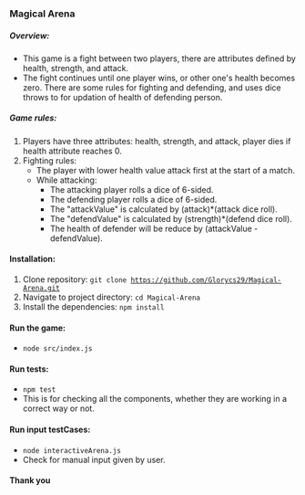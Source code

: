 ### Magical Arena

##### Overview:
- This game is a fight between two players, there are attributes defined by health, strength, and attack. 
- The fight continues until one player wins, or other one's health becomes zero. There are some rules for fighting and defending, and uses dice throws to for updation of health of defending person.

##### Game rules:

1. Players have three attributes: health, strength, and attack, player dies if health attribute reaches 0.
2. Fighting rules:
    - The player with lower health value attack first at the start of a match.
    - While attacking:
        - The attacking player rolls a dice of 6-sided.
        - The defending player rolls a dice of 6-sided. 
        - The "attackValue" is calculated by (attack)*(attack dice roll).
        - The "defendValue" is calculated by (strength)*(defend dice roll).
        - The health of defender will be reduce by (attackValue - defendValue).




#### Installation:

1. Clone repository:
    <code>git clone https://github.com/Glorycs29/Magical-Arena.git</code>
2. Navigate to project directory:
    <code>cd Magical-Arena</code>
3. Install the dependencies:
    <code>npm install</code>

#### Run the game:

- <code>node src/index.js</code>


#### Run tests:

- <code>npm test</code>
- This is for checking all the components, whether they are working in a correct way or not.

#### Run input testCases:

- <code>node interactiveArena.js</code>
- Check for manual input given by user.

#### Thank you



